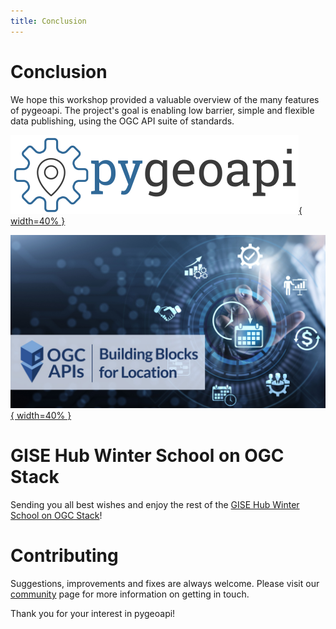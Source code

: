 ```yaml
---
title: Conclusion
---
```


# Conclusion

We hope this workshop provided a valuable overview of the many features of pygeoapi. The project's
goal is enabling low barrier, simple and flexible data publishing, using the OGC API suite of standards.

[![pygeoapi logo](assets/images/pygeoapi-logo.png){ width=40% }](https://pygeoapi.io)

[![OGC APIs banner](assets/images/OGC_APIs_banner.jpg){ width=40% }](https://ogcapi.ogc.org)

# GISE Hub Winter School on OGC Stack

Sending you all best wishes and enjoy the rest of the [GISE Hub Winter School on OGC Stack](https://drive.google.com/file/d/1Y4C-rX7OeihXSPXV2QjoUp5z6P_3oe5d/view)!

# Contributing

Suggestions, improvements and fixes are always welcome. Please visit our [community](https://pygeoapi.io/community)
page for more information on getting in touch.

Thank you for your interest in pygeoapi!
